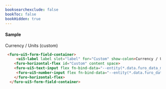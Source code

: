 ```yaml
---
booksearchexclude: false
bookToc: false
bookHidden: true
---
```


#### Sample

 <furo-ui5-form-field-container>
     <ui5-label label slot="label" for="Custom" show-colon>Currency / Units (custom)</ui5-label>
    <furo-horizontal-flex id="Custom" content space>
    <furo-ui5-text-input flex fn-bind-data="--entity(*.data.furo_data_money_input.currency_code)"></furo-ui5-text-input>
     <furo-ui5-number-input flex fn-bind-data="--entity(*.data.furo_data_money_input.units)"></furo-ui5-number-input>
    </furo-horizontal-flex>
  </furo-ui5-form-field-container>


```html
 <furo-ui5-form-field-container>
     <ui5-label label slot="label" for="Custom" show-colon>Currency / Units (custom)</ui5-label>
    <furo-horizontal-flex id="Custom" content space>
    <furo-ui5-text-input flex fn-bind-data="--entity(*.data.furo_data_money_input.currency_code)"></furo-ui5-text-input>
     <furo-ui5-number-input flex fn-bind-data="--entity(*.data.furo_data_money_input.units)"></furo-ui5-number-input>
    </furo-horizontal-flex>
  </furo-ui5-form-field-container>

```
